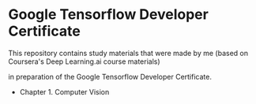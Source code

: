 # Google Tensorflow Developer Certificate

This repository contains study materials that were made by me (based on Coursera's Deep Learning.ai course materials) 

in preparation of the Google Tensorflow Developer Certificate.

- Chapter 1. Computer Vision


